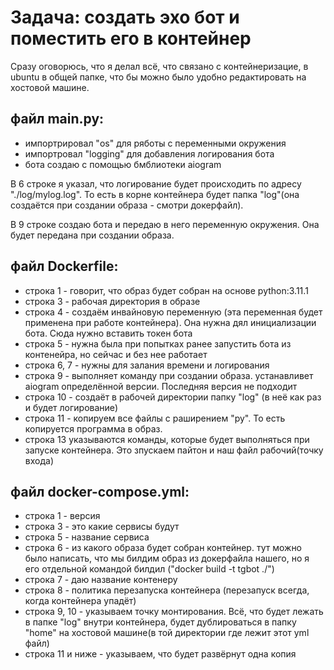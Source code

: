 # Задача: создать эхо бот и поместить его в контейнер

Сразу оговорюсь, что я делал всё, что связано с контейнеризацие, в ubuntu в общей папке, что бы можно было удобно редактировать на хостовой машине.

## файл main.py:

- импортрировал "os" для ряботы с переменными окружения
- импортровал "logging" для добавления логирования бота
- бота создаю с помощью бмблиотеки aiogram

В 6 строке я указал, что логирование будет происходить по адресу "./log/mylog.log". То есть в корне контейнера будет папка "log"(она создаётся при создании образа - смотри докерфайл).

В 9 строке создаю бота и передаю в него переменную окружения. Она будет передана при создании образа.

## файл Dockerfile:

- строка 1 - говорит, что образ будет собран на основе python:3.11.1
- строка 3 - рабочая директория в образе
- строка 4 - создаём инвайновую переменную (эта переменная будет применена при работе контейнера). Она нужна дял инициализации бота. Сюда нужно вставить токен бота
- строка 5 - нужна была при попытках ранее запустить бота из контенейра, но сейчас и без нее работает
- строка 6, 7 - нужны для залания времени и логирования
- строка 9 - выполняет команду при создании образа. устанавливет aiogram определённой версии. Последняя версия не подходит
- строка 10 - создаёт в рабочей директории папку "log" (в неё как раз и будет логирование)
- строка 11 - копируем все файлы с раширением "py". То есть копируется программа в образ.
- строка 13 указываются команды, которые будет выполняться при запуске контейнера. Это зпускаем пайтон и наш файл рабочий(точку входа)

## файл docker-compose.yml:

- строка 1 - версия
- строка 3 - это какие сервисы будут
- строка 5 - название сервиса
- строка 6 - из какого образа будет собран контейнер. тут можно было написать, что мы билдим образ из докерфайла нашего, но я его отдельной командой билдил ("docker build -t tgbot ./")
- строка 7 - даю название контенеру
- строка 8 - политика перезапуска контейнера (перезапуск всегда, когда контейнера упадёт)
- строка 9, 10 - указываем точку монтирования. Всё, что будет лежать в папке "log" внутри контейнера, будет дублироваться в папку "home" на хостовой машине(в той директории где лежит этот yml файл)
- строка 11 и ниже - указываем, что будет развёрнут одна копия